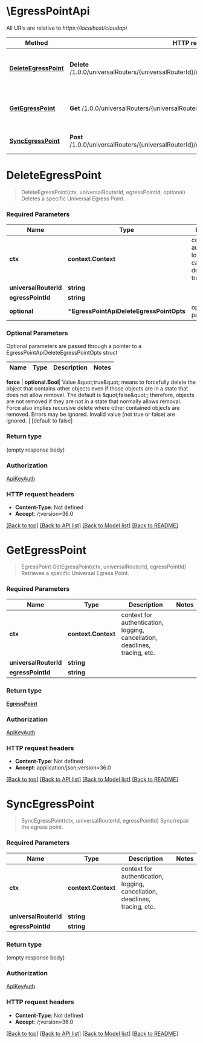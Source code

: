 # \EgressPointApi

All URIs are relative to *https://localhost/cloudapi*

Method | HTTP request | Description
------------- | ------------- | -------------
[**DeleteEgressPoint**](EgressPointApi.md#DeleteEgressPoint) | **Delete** /1.0.0/universalRouters/{universalRouterId}/routing/egressPoints/{egressPointId} | Deletes a specific Universal Egress Point.
[**GetEgressPoint**](EgressPointApi.md#GetEgressPoint) | **Get** /1.0.0/universalRouters/{universalRouterId}/routing/egressPoints/{egressPointId} | Retrieves a specific Universal Egress Point.
[**SyncEgressPoint**](EgressPointApi.md#SyncEgressPoint) | **Post** /1.0.0/universalRouters/{universalRouterId}/routing/egressPoints/{egressPointId}/sync | Sync/repair the egress point.


# **DeleteEgressPoint**
> DeleteEgressPoint(ctx, universalRouterId, egressPointId, optional)
Deletes a specific Universal Egress Point.

### Required Parameters

Name | Type | Description  | Notes
------------- | ------------- | ------------- | -------------
 **ctx** | **context.Context** | context for authentication, logging, cancellation, deadlines, tracing, etc.
  **universalRouterId** | **string**|  | 
  **egressPointId** | **string**|  | 
 **optional** | ***EgressPointApiDeleteEgressPointOpts** | optional parameters | nil if no parameters

### Optional Parameters
Optional parameters are passed through a pointer to a EgressPointApiDeleteEgressPointOpts struct

Name | Type | Description  | Notes
------------- | ------------- | ------------- | -------------


 **force** | **optional.Bool**| Value \&quot;true\&quot; means to forcefully delete the object that contains other objects even if those objects are in a state that does not allow removal. The default is \&quot;false\&quot;; therefore, objects are not removed if they are not in a state that normally allows removal. Force also implies recursive delete where other contained objects are removed. Errors may be ignored. Invalid value (not true or false) are ignored.  | [default to false]

### Return type

 (empty response body)

### Authorization

[ApiKeyAuth](../README.md#ApiKeyAuth)

### HTTP request headers

 - **Content-Type**: Not defined
 - **Accept**: *_/_*;version=36.0

[[Back to top]](#) [[Back to API list]](../README.md#documentation-for-api-endpoints) [[Back to Model list]](../README.md#documentation-for-models) [[Back to README]](../README.md)

# **GetEgressPoint**
> EgressPoint GetEgressPoint(ctx, universalRouterId, egressPointId)
Retrieves a specific Universal Egress Point.

### Required Parameters

Name | Type | Description  | Notes
------------- | ------------- | ------------- | -------------
 **ctx** | **context.Context** | context for authentication, logging, cancellation, deadlines, tracing, etc.
  **universalRouterId** | **string**|  | 
  **egressPointId** | **string**|  | 

### Return type

[**EgressPoint**](EgressPoint.md)

### Authorization

[ApiKeyAuth](../README.md#ApiKeyAuth)

### HTTP request headers

 - **Content-Type**: Not defined
 - **Accept**: application/json;version=36.0

[[Back to top]](#) [[Back to API list]](../README.md#documentation-for-api-endpoints) [[Back to Model list]](../README.md#documentation-for-models) [[Back to README]](../README.md)

# **SyncEgressPoint**
> SyncEgressPoint(ctx, universalRouterId, egressPointId)
Sync/repair the egress point.

### Required Parameters

Name | Type | Description  | Notes
------------- | ------------- | ------------- | -------------
 **ctx** | **context.Context** | context for authentication, logging, cancellation, deadlines, tracing, etc.
  **universalRouterId** | **string**|  | 
  **egressPointId** | **string**|  | 

### Return type

 (empty response body)

### Authorization

[ApiKeyAuth](../README.md#ApiKeyAuth)

### HTTP request headers

 - **Content-Type**: Not defined
 - **Accept**: *_/_*;version=36.0

[[Back to top]](#) [[Back to API list]](../README.md#documentation-for-api-endpoints) [[Back to Model list]](../README.md#documentation-for-models) [[Back to README]](../README.md)

